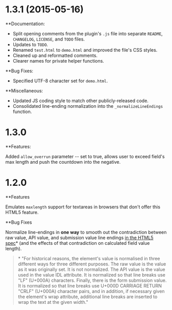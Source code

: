 # 1.3.1 (2015-05-16)

**Documentation:

* Split opening comments from the plugin's `.js` file into separate `README`,
  `CHANGELOG`, `LICENSE`, and `TODO` files. 
* Updates to `TODO`.
* Renamed `test.html` to `demo.html` and improved the file's CSS styles.
* Cleaned up and reformatted comments.
* Clearer names for private helper functions.

**Bug Fixes:

* Specified UTF-8 character set for `demo.html`.

**Miscellaneous:

* Updated JS coding style to match other publicly-released code.
* Consolidated line-ending normalization into the `_normalizeLineEndings` function.

# 1.3.0

**Features:

Added `allow_overrun` parameter -- set to true, allows user to exceed field's max 
length and push the countdown into the negative.

# 1.2.0

**Features

Emulates `maxlength` support for textareas in browsers that don't offer this HTML5
feature.

**Bug Fixes

Normalize line-endings in **one way** to smooth out the contradiction between
raw value, API value, and submission value line endings [in the HTML5 spec](http://www.w3.org/TR/html5/forms.html#the-textarea-element)*
(and the effects of that contradiction on calculated field value length).

> \* "For historical reasons, the element's value is normalised in three different 
ways for three different purposes. The raw value is the value as it was originally
set. It is not normalized. The API value is the value used in the value IDL 
attribute. It is normalized so that line breaks use "LF" (U+000A) characters. 
Finally, there is the form submission value. It is normalized so that line breaks
use U+000D CARRIAGE RETURN "CRLF" (U+000A) character pairs, and in addition, if 
necessary given the element's wrap attribute, additional line breaks are 
inserted to wrap the text at the given width."